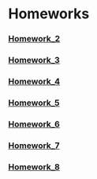 # Homeworks

### [Homework_2](Homework_2.md)
### [Homework_3](Homework_3.md)
### [Homework_4](Homework_4.md)
### [Homework_5](Homework_5.md)
### [Homework_6](Homework_6.md)
### [Homework_7](Homework_7.md)
### [Homework_8](Homework_8.md)